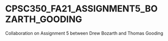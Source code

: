 # CPSC350_FA21_ASSIGNMENT5_BOZARTH_GOODING
Collaboration on Assignment 5 between Drew Bozarth and Thomas Gooding
